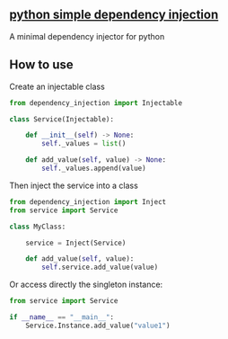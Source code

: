 ## [python simple dependency injection](./dependency_injection.py)

A minimal dependency injector for python

## How to use

Create an injectable class

```python
from dependency_injection import Injectable

class Service(Injectable):

    def __init__(self) -> None:
        self._values = list()

    def add_value(self, value) -> None:
        self._values.append(value)
```

Then inject the service into a class

```python
from dependency_injection import Inject
from service import Service

class MyClass:

    service = Inject(Service)

    def add_value(self, value):
        self.service.add_value(value)
```

Or access directly the singleton instance:

```python
from service import Service

if __name__ == "__main__":
    Service.Instance.add_value("value1")
```
